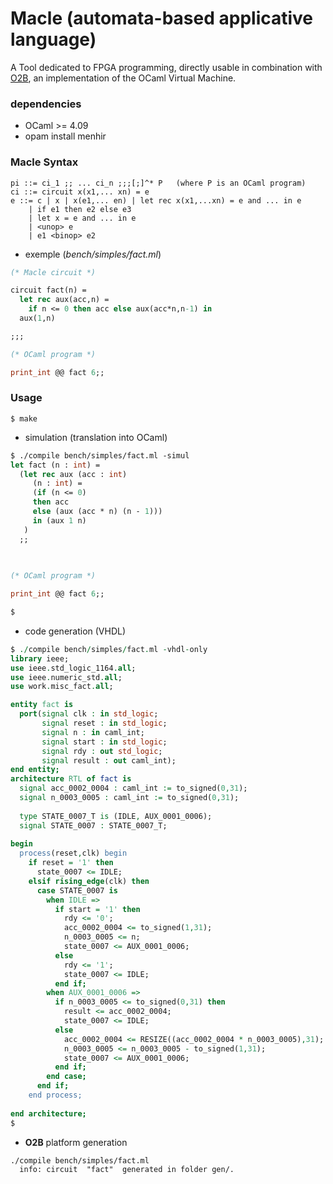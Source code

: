 # Macle (automata-based applicative language)

A Tool dedicated to FPGA programming, directly usable in combination with [O2B](https://github.com/jserot/O2B), an implementation of the OCaml Virtual Machine.

### dependencies

- OCaml >= 4.09
- opam install menhir

### Macle Syntax

```
pi ::= ci_1 ;; ... ci_n ;;;[;]^* P   (where P is an OCaml program)
ci ::= circuit x(x1,... xn) = e 
e ::= c | x | x(e1,... en) | let rec x(x1,...xn) = e and ... in e
    | if e1 then e2 else e3
    | let x = e and ... in e
    | <unop> e
    | e1 <binop> e2
```
- exemple (*bench/simples/fact.ml*) 

```ocaml
(* Macle circuit *)

circuit fact(n) = 
  let rec aux(acc,n) = 
    if n <= 0 then acc else aux(acc*n,n-1) in 
  aux(1,n)

;;; 

(* OCaml program *)

print_int @@ fact 6;;
```

### Usage

```
$ make
```

- simulation (translation into OCaml)

```ocaml
$ ./compile bench/simples/fact.ml -simul
let fact (n : int) =
  (let rec aux (acc : int)
     (n : int) =
     (if (n <= 0)
     then acc
     else (aux (acc * n) (n - 1)))
     in (aux 1 n)
   )
  ;;
  
 

(* OCaml program *)

print_int @@ fact 6;;

$
```

- code generation (VHDL)

```vhdl
$ ./compile bench/simples/fact.ml -vhdl-only
library ieee;
use ieee.std_logic_1164.all;
use ieee.numeric_std.all;
use work.misc_fact.all;

entity fact is
  port(signal clk : in std_logic;
       signal reset : in std_logic;
       signal n : in caml_int;
       signal start : in std_logic;
       signal rdy : out std_logic;
       signal result : out caml_int);
end entity;
architecture RTL of fact is
  signal acc_0002_0004 : caml_int := to_signed(0,31);
  signal n_0003_0005 : caml_int := to_signed(0,31);
  
  type STATE_0007_T is (IDLE, AUX_0001_0006);
  signal STATE_0007 : STATE_0007_T;
  
begin
  process(reset,clk) begin
    if reset = '1' then
      state_0007 <= IDLE;
    elsif rising_edge(clk) then
      case STATE_0007 is
        when IDLE =>
          if start = '1' then
            rdy <= '0';
            acc_0002_0004 <= to_signed(1,31);
            n_0003_0005 <= n;
            state_0007 <= AUX_0001_0006;
          else
            rdy <= '1';
            state_0007 <= IDLE;
          end if;
        when AUX_0001_0006 =>
          if n_0003_0005 <= to_signed(0,31) then
            result <= acc_0002_0004;
            state_0007 <= IDLE;
          else
            acc_0002_0004 <= RESIZE((acc_0002_0004 * n_0003_0005),31);
            n_0003_0005 <= n_0003_0005 - to_signed(1,31);
            state_0007 <= AUX_0001_0006;
          end if;
        end case;
      end if;
    end process;
  
end architecture;
$
```

- **O2B** platform generation

```
./compile bench/simples/fact.ml
  info: circuit  "fact"  generated in folder gen/.
```
